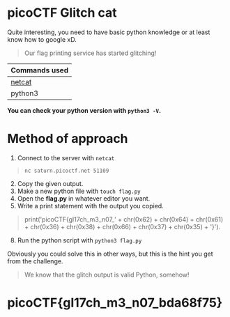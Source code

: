 # picoCTF Glitch cat

Quite interesting, you need to have basic python knowledge or at least know how to google xD.
> Our flag printing service has started glitching!

| Commands used  | 
| ------------- | 
| [netcat](https://www.geeksforgeeks.org/netcat-basic-usage-and-overview/?ref=lbp)  | 
| python3 | 

**You can check your python version with `python3 -V`.**

# Method of approach

1. Connect to the server with `netcat`
>  `nc saturn.picoctf.net 51109`
2. Copy the given output.
3. Make a new python file with `touch flag.py`
4. Open the **flag.py** in whatever editor you want.
6. Write a print statement with the output you copied.
> print('picoCTF{gl17ch_m3_n07_' + chr(0x62) + chr(0x64) + chr(0x61) + chr(0x36) + chr(0x38) + chr(0x66) + chr(0x37) + chr(0x35) + '}'). 
8. Run the python script with `python3 flag.py`


Obviously you could solve this in other ways, but this is the hint you get from the challenge.
> We know that the glitch output is valid Python, somehow!

# picoCTF{gl17ch_m3_n07_bda68f75}



